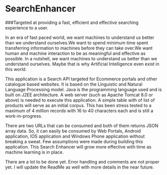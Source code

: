 # SearchEnhancer
###Targeted at providing a fast, efficient and effective searching experience to a user.

In an era of fast paced world, we want machines to understand us better than we understand ourselves.We
want to spend minimum time spent transferring information to machines before they can take over.We want
human and machine interaction to be as meaningful and effective as possible. In a nutshell, we want machines
to understand us better than we understand ourselves. Maybe that is why Artificial Intelligence
even exist in this world.

This application is a Search API targeted for Ecommerce portals and other catalogue based websites.
It is based on the Linguistic and Natural Language Processing model.  Java is the programming language used
and is built on J2EE architecture. A web server (such as Apache Tomcat 8.0 or above) is needed to execute
this application. A simple table with of list of products will serve as an initial corpus. This has been
stress tested to a maximum of 4 million records with 16 to 40 characters each and is still a work-in-progress. 

There are two URLs that can be consumed and both of them returns JSON array data. So, it can easily be consumed
by Web Portals, Android application, IOS application and Windows Phone application without breaking a sweat.
Few assumptions were made during building this application. This Search Enhancer will grow more effective with
time as machine learning is in place. 

There are a lot to be done yet. Error handling and comments are not proper yet. I will update the ReadMe as well
with more details in the near future.
